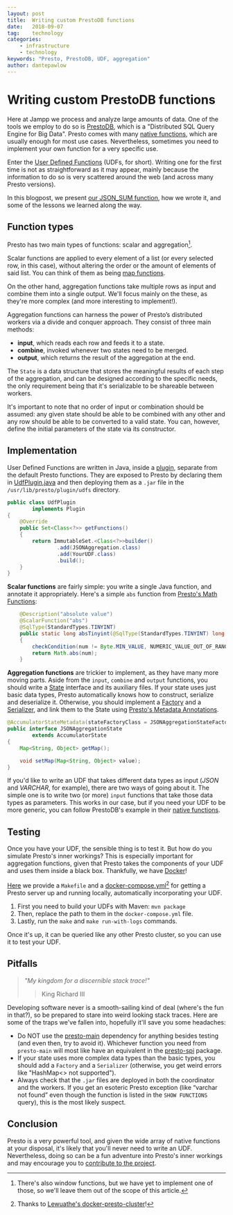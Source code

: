 ```yaml
---
layout: post
title:  Writing custom PrestoDB functions
date:   2018-09-07
tag:    technology
categories:
    - infrastructure
    - technology
keywords: "Presto, PrestoDB, UDF, aggregation"
author: dantepawlow
---
```


# Writing custom PrestoDB functions

<!--excerpt.start-->

Here at Jampp we process and analyze large amounts of data.
One of the tools we employ to do so is [PrestoDB](https://prestodb.io/), which is a "Distributed SQL Query Engine for Big Data".
Presto comes with many [native functions](https://prestodb.io/docs/current/functions.html), which are usually enough for most use cases. Nevertheless, sometimes you need to implement your own function for a very specific use.

Enter the [User Defined Functions](https://prestodb.io/docs/current/develop/functions.html) (UDFs, for short).
Writing one for the first time is not as straightforward as it may appear, mainly because the information to do so is very scattered around the web (and across many Presto versions).

In this blogpost, we present [our JSON_SUM function](TODO), how we wrote it, and some of the lessons we learned along the way.

<!--excerpt.end-->

## Function types

Presto has two main types of functions: scalar and aggregation[^1].

[^1]: There's also window functions, but we have yet to implement one of those, so we'll leave them out of the scope of this article.

Scalar functions are applied to every element of a list (or every selected row, in this case), without altering the order or the amount of elements of said list.
You can think of them as being [map functions](https://en.wikipedia.org/wiki/Map_(higher-order_function)).

On the other hand, aggregation functions take multiple rows as input and combine them into a single output.
We'll focus mainly on the these, as they're more complex (and more interesting to implement!).

Aggregation functions can harness the power of Presto’s distributed workers via a divide and conquer approach.
They consist of three main methods:

* __input__, which reads each row and feeds it to a state.
* __combine__, invoked whenever two states need to be merged.
* __output__, which returns the result of the aggregation at the end.

The `State` is a data structure that stores the meaningful results of each step of the aggregation, and can be designed according to the specific needs, the only requirement being that it's serializable to be shareable between workers.

It's important to note that no order of input or combination should be assumed: any given state should be able to be combined with any other and any row should be able to be converted to a valid state.
You can, however, define the initial parameters of the state via its constructor.

## Implementation

User Defined Functions are written in Java, inside a [plugin](https://prestodb.io/docs/current/develop/spi-overview.html), separate from the default Presto functions.
They are exposed to Presto by declaring them in [UdfPlugin.java](TODO) and then deploying them as a `.jar` file in the `/usr/lib/presto/plugin/udfs` directory.

```java
public class UdfPlugin
        implements Plugin
{
    @Override
    public Set<Class<?>> getFunctions()
    {
        return ImmutableSet.<Class<?>>builder()
                .add(JSONAggregation.class)
                .add(YourUDF.class)
                .build();
    }
}
```

**Scalar functions** are fairly simple: you write a single Java function, and annotate it appropriately.
Here's a simple `abs` function from [Presto's Math Functions](https://github.com/prestodb/presto/blob/3060c65a1812c6c8b0c2ab725b0184dbad67f0ed/presto-main/src/main/java/com/facebook/presto/operator/scalar/MathFunctions.java#L93):

```java
    @Description("absolute value")
    @ScalarFunction("abs")
    @SqlType(StandardTypes.TINYINT)
    public static long absTinyint(@SqlType(StandardTypes.TINYINT) long num)
    {
        checkCondition(num != Byte.MIN_VALUE, NUMERIC_VALUE_OUT_OF_RANGE, "Value -128 is out of range for abs(tinyint)");
        return Math.abs(num);
    }
```

**Aggregation functions** are trickier to implement, as they have many more moving parts.
Aside from the `input`, `combine` and `output` functions, you should write a [State](TODO) interface and its auxiliary files.
If your state uses just basic data types, Presto automatically knows how to construct, serialize and deserialize it.
Otherwise, you should implement a [Factory](TODO) and a [Serializer](TODO), and link them to the State using [Presto's Metadata Annotations](https://github.com/prestodb/presto/tree/3060c65a1812c6c8b0c2ab725b0184dbad67f0ed/presto-main/src/main/java/com/facebook/presto/metadata).

```java
@AccumulatorStateMetadata(stateFactoryClass = JSONAggregationStateFactory.class, stateSerializerClass = JSONAggregationStateSerializer.class)
public interface JSONAggregationState
        extends AccumulatorState
{
    Map<String, Object> getMap();

    void setMap(Map<String, Object> value);
}
```

If you'd like to write an UDF that takes different data types as input (_JSON_ and _VARCHAR_, for example), there are two ways of going about it.
The simple one is to write two (or more) `input` functions that take those data types as parameters.
This works in our case, but if you need your UDF to be more generic, you can follow PrestoDB's example in their [native functions](https://github.com/prestodb/presto/tree/master/presto-main/src/main/java/com/facebook/presto/operator/aggregation).

## Testing

Once you have your UDF, the sensible thing is to test it.
But how do you simulate Presto's inner workings? This is especially important for aggregation functions, given that Presto takes the components of your UDF and uses them inside a black box.
Thankfully, we have [Docker](https://www.docker.com/)!

[Here](TODO) we provide a `Makefile` and a [docker-compose.yml](TODO)[^2] for getting a Presto server up and running locally, automatically incorporating your UDF.

1. First you need to build your UDFs with Maven: `mvn package`
2. Then, replace the path to them in the `docker-compose.yml` file.
3. Lastly, run the `make` and `make run-with-logs` commands.

[^2]: Thanks to [Lewuathe's docker-presto-cluster](https://github.com/Lewuathe/docker-presto-cluster)!

Once it's up, it can be queried like any other Presto cluster, so you can use it to test your UDF.

## Pitfalls

> _"My kingdom for a discernible stack trace!"_
>> King Richard III

Developing software never is a smooth-sailing kind of deal (where's the fun in that?), so be prepared to stare into weird looking stack traces.
Here are some of the traps we've fallen into, hopefully it'll save you some headaches:

* Do NOT use the [presto-main](https://mvnrepository.com/artifact/com.facebook.presto/presto-main) dependency for anything besides testing (and even then, try to avoid it). Whichever function you need from `presto-main` will most like have an equivalent in the [presto-spi](https://mvnrepository.com/artifact/com.facebook.presto/presto-spi) package.
* If your state uses more complex data types than the basic types, you should add a `Factory` and a `Serializer` (otherwise, you get weird errors like "HashMap<> not supported").
* Always check that the `.jar` files are deployed in both the coordinator and the workers. If you get an esoteric Presto exception (like “varchar not found” even though the function is listed in the `SHOW FUNCTIONS` query), this is the most likely suspect.

## Conclusion

Presto is a very powerful tool, and given the wide array of native functions at your disposal, it's likely that you'll never need to write an UDF.
Nevertheless, doing so can be a fun adventure into Presto's inner workings and may encourage you to [contribute to the project](https://github.com/prestodb/presto/blob/master/CONTRIBUTING.md).
